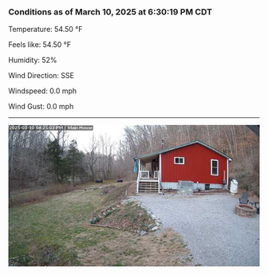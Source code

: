 ### Conditions as of March 10, 2025 at 6:30:19 PM CDT 

Temperature: 54.50 &deg;F

Feels like: 54.50 &deg;F

Humidity: 52%

Wind Direction: SSE

Windspeed: 0.0 mph

Wind Gust: 0.0 mph

---

<img src="./images/latest.jpeg"/>

